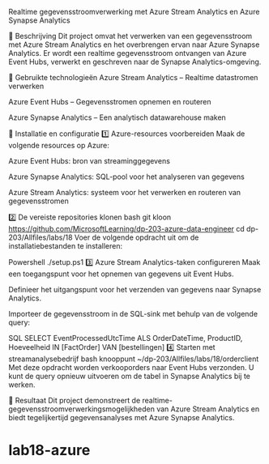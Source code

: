 Realtime gegevensstroomverwerking met Azure Stream Analytics en Azure Synapse Analytics

📖 Beschrijving
Dit project omvat het verwerken van een gegevensstroom met Azure Stream Analytics en het overbrengen ervan naar Azure Synapse Analytics. Er wordt een realtime gegevensstroom ontvangen van Azure Event Hubs, verwerkt en geschreven naar de Synapse Analytics-omgeving.

🚀 Gebruikte technologieën
Azure Stream Analytics – Realtime datastromen verwerken

Azure Event Hubs – Gegevensstromen opnemen en routeren

Azure Synapse Analytics – Een analytisch datawarehouse maken

📌 Installatie en configuratie
1️⃣ Azure-resources voorbereiden
Maak de volgende resources op Azure:

Azure Event Hubs: bron van streaminggegevens

Azure Synapse Analytics: SQL-pool voor het analyseren van gegevens

Azure Stream Analytics: systeem voor het verwerken en routeren van gegevensstromen

2️⃣ De vereiste repositories klonen
bash
git kloon https://github.com/MicrosoftLearning/dp-203-azure-data-engineer
cd dp-203/Allfiles/labs/18
Voer de volgende opdracht uit om de installatiebestanden te installeren:

Powershell
./setup.ps1
3️⃣ Azure Stream Analytics-taken configureren
Maak een toegangspunt voor het opnemen van gegevens uit Event Hubs.

Definieer het uitgangspunt voor het verzenden van gegevens naar Synapse Analytics.

Importeer de gegevensstroom in de SQL-sink met behulp van de volgende query:

SQL
SELECT EventProcessedUtcTime ALS OrderDateTime, ProductID, Hoeveelheid
IN [FactOrder]
VAN [bestellingen]
4️⃣ Starten met streamanalysebedrijf
bash
knooppunt ~/dp-203/Allfiles/labs/18/orderclient
Met deze opdracht worden verkooporders naar Event Hubs verzonden. U kunt de query opnieuw uitvoeren om de tabel in Synapse Analytics bij te werken.

🎯 Resultaat
Dit project demonstreert de realtime-gegevensstroomverwerkingsmogelijkheden van Azure Stream Analytics en biedt tegelijkertijd gegevensanalyses met Azure Synapse Analytics.
# lab18-azure
